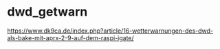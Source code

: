# dwd_getwarn
https://www.dk9ca.de/index.php?article/16-wetterwarnungen-des-dwd-als-bake-mit-aprx-2-9-auf-dem-raspi-igate/
